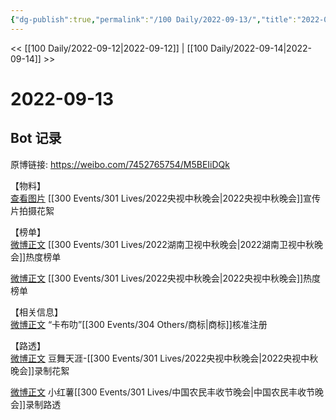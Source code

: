 ```yaml
---
{"dg-publish":true,"permalink":"/100 Daily/2022-09-13/","title":"2022-09-13","created":"2022-12-07T16:53:18.000+08:00","updated":"2023-01-09T17:24:38.809+08:00"}
---
```



<< [[100 Daily/2022-09-12\|2022-09-12]] | [[100 Daily/2022-09-14\|2022-09-14]] >>

# 2022-09-13

## Bot 记录

原博链接: https://weibo.com/7452765754/M5BEIiDQk

【物料】  
[查看图片](https://wx4.sinaimg.cn/large/0088n2Pggy1h65cat8b2mj30ku112dhy.jpg) [[300 Events/301 Lives/2022央视中秋晚会\|2022央视中秋晚会]]宣传片拍摄花絮

【榜单】  
[微博正文](https://m.weibo.cn/3960037780/4813267786274312) [[300 Events/301 Lives/2022湖南卫视中秋晚会\|2022湖南卫视中秋晚会]]热度榜单

[微博正文](https://m.weibo.cn/3960037780/4813313894254272) [[300 Events/301 Lives/2022央视中秋晚会\|2022央视中秋晚会]]热度榜单

【相关信息】  
[微博正文](https://m.weibo.cn/5349191816/4813182893300812) “卡布叻”[[300 Events/304 Others/商标\|商标]]核准注册

【路透】  
[微博正文](https://m.weibo.cn/1019096671/4813246500965839) 豆舞天涯-[[300 Events/301 Lives/2022央视中秋晚会\|2022央视中秋晚会]]录制花絮

[微博正文](https://m.weibo.cn/6475713579/4813318877611191) 小红薯[[300 Events/301 Lives/中国农民丰收节晚会\|中国农民丰收节晚会]]录制路透
